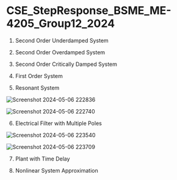 # CSE_StepResponse_BSME_ME-4205_Group12_2024

1. Second Order Underdamped System


2. Second Order Overdamped System


3. Second Order Critically Damped System


4. First Order System


5. Resonant System

![Screenshot 2024-05-06 222836](https://github.com/trinadilag/CSE_StepResponse_BSME_ME-4205_Group12_2024/assets/159030152/e3f84ef5-10b2-4863-b10c-bfdeeae55eee)

![Screenshot 2024-05-06 222740](https://github.com/trinadilag/CSE_StepResponse_BSME_ME-4205_Group12_2024/assets/159030152/0e30f691-d8c7-49cb-acc0-85b5326c36b6)


6. Electrical Filter with Multiple Poles

![Screenshot 2024-05-06 223540](https://github.com/trinadilag/CSE_StepResponse_BSME_ME-4205_Group12_2024/assets/159030152/519be9f0-7b54-42ed-9769-584ce55b6609)

![Screenshot 2024-05-06 223709](https://github.com/trinadilag/CSE_StepResponse_BSME_ME-4205_Group12_2024/assets/159030152/8f1f3553-8338-48e8-8ccb-1be31f2c6b6f)


7. Plant with Time Delay


8. Nonlinear System Approximation


